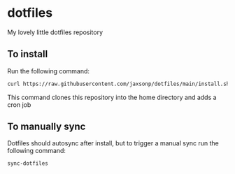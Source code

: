 # dotfiles

My lovely little dotfiles repository

## To install

Run the following command:

```sh
curl https://raw.githubusercontent.com/jaxsonp/dotfiles/main/install.sh | sh
```

This command clones this repository into the home directory and adds a cron job

## To manually sync

Dotfiles should autosync after install, but to trigger a manual sync run the following command:

```sh
sync-dotfiles
```
